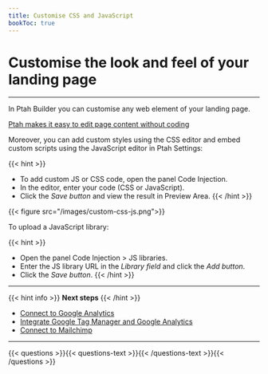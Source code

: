```yaml
---
title: Customise CSS and JavaScript
bookToc: true
---
```


# Customise the look and feel of your landing page
***

In Ptah Builder you can customise any web element of your landing page.

[Ptah makes it easy to edit page content without coding](/docs/edit-section)

Moreover, you can add custom styles using the CSS editor and embed custom scripts using the JavaScript editor in Ptah Settings:

{{< hint >}}
- To add custom JS or CSS code, open the panel Code Injection.
- In the editor, enter your code (CSS or JavaScript).
- Click the *Save button* and view the result in Preview Area.
{{< /hint >}}

{{< figure src="/images/custom-css-js.png">}}

To upload a JavaScript library:

{{< hint >}}
- Open the panel Code Injection > JS libraries.
- Enter the JS library URL in the *Library field* and click the *Add button*.
- Click the *Save button*.
{{< /hint >}}

***

{{< hint info >}}
**Next steps**
{{< /hint >}}

- [Connect to Google Analytics](/docs/integrations-ga/)
- [Integrate Google Tag Manager and Google Analytics](/docs/integrations-gt/)
- [Connect to Mailchimp](/docs/integrations-mailchimp/)

***

{{< questions >}}{{< questions-text >}}{{< /questions-text >}}{{< /questions >}}